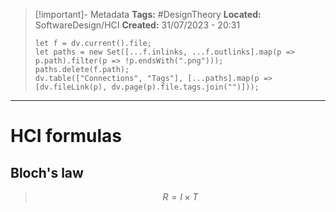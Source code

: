 > [!important]- Metadata
> **Tags:** #DesignTheory 
> **Located:** SoftwareDesign/HCI
> **Created:** 31/07/2023 - 20:31
> ```dataviewjs
> let f = dv.current().file;
> let paths = new Set([...f.inlinks, ...f.outlinks].map(p => p.path).filter(p => !p.endsWith(".png")));
> paths.delete(f.path);
> dv.table(["Connections", "Tags"], [...paths].map(p => [dv.fileLink(p), dv.page(p).file.tags.join("")]));
> ```

___
# HCI formulas
## Bloch's law 
>$$R = I\times T$$